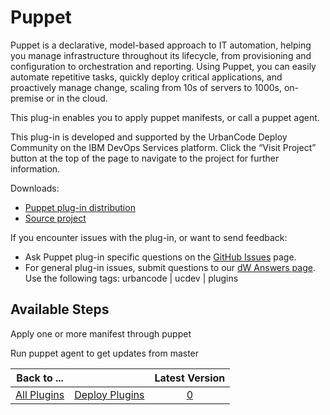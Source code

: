 
Puppet
======


Puppet is a declarative, model-based approach to IT automation, helping you manage infrastructure throughout its lifecycle, from provisioning and configuration to orchestration and reporting. Using Puppet, you can easily automate repetitive tasks, quickly deploy critical applications, and proactively manage change, scaling from 10s of servers to 1000s, on-premise or in the cloud.


This plug-in enables you to apply puppet manifests, or call a puppet agent.


This plug-in is developed and supported by the UrbanCode Deploy Community on the IBM DevOps Services platform. Click the “Visit Project” button at the top of the page to navigate to the project for further information.


Downloads:


* [Puppet plug-in distribution](https://github.com/UrbanCode/Puppet-UCD/releases)
* [Source project](https://github.com/UrbanCode/Puppet-UCD)


If you encounter issues with the plug-in, or want to send feedback:


* Ask Puppet plug-in specific questions on the [GitHub Issues](https://github.com/UrbanCode/Puppet-UCD/issues) page.
* For general plug-in issues, submit questions to our [dW Answers page](https://developer.ibm.com/answers/smart-spaces/23/urbancode.html). Use the following tags: urbancode | ucdev | plugins



Available Steps
---------------


Apply one or more manifest through puppet


Run puppet agent to get updates from master





|Back to ...||Latest Version|
| :---: | :---: | :---: |
|[All Plugins](../../index.md)|[Deploy Plugins](../README.md)|[0]()|

